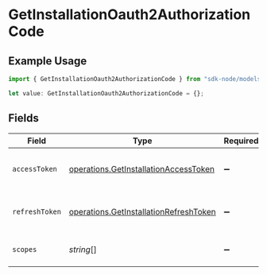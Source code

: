 # GetInstallationOauth2AuthorizationCode

## Example Usage

```typescript
import { GetInstallationOauth2AuthorizationCode } from "sdk-node/models/operations";

let value: GetInstallationOauth2AuthorizationCode = {};
```

## Fields

| Field                                                                                            | Type                                                                                             | Required                                                                                         | Description                                                                                      |
| ------------------------------------------------------------------------------------------------ | ------------------------------------------------------------------------------------------------ | ------------------------------------------------------------------------------------------------ | ------------------------------------------------------------------------------------------------ |
| `accessToken`                                                                                    | [operations.GetInstallationAccessToken](../../models/operations/getinstallationaccesstoken.md)   | :heavy_minus_sign:                                                                               | The access token for the connection.                                                             |
| `refreshToken`                                                                                   | [operations.GetInstallationRefreshToken](../../models/operations/getinstallationrefreshtoken.md) | :heavy_minus_sign:                                                                               | The refresh token to use for the connection.                                                     |
| `scopes`                                                                                         | *string*[]                                                                                       | :heavy_minus_sign:                                                                               | The scopes for the tokens.                                                                       |